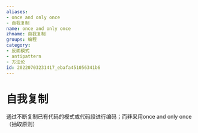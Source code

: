 ```yaml
---
aliases:
- once and only once
- 自我复制
name: once and only once
zhname: 自我复制
groups: 编程
category:
- 反面模式
- antipattern
- 方法论
id: 20220703231417_ebafa451056341b6
---
```


# 自我复制


通过不断复制已有代码的模式或代码段进行编码；而非采用once and only once（抽取原则）
